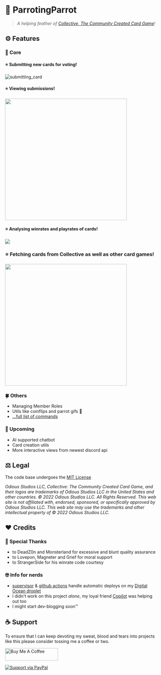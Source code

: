 # 🦜 ParrotingParrot

>_A helping feather of [Collective, The Community Created Card Game](https://www.collective.gg/)!_

## :gear: Features

### 🥇 Core

#### ⭐ Submitting new cards for voting!

<!-- used ScreenToGif for capturing this  -->
![submitting_card](https://user-images.githubusercontent.com/44639352/204095168-5606cc74-2ace-4fde-a3fb-03aa35af247e.gif)

#### ⭐ Viewing submissions!

<img src="https://i.imgur.com/XkUDM96.png" width=400/>

#### ⭐ Analysing winrates and playrates of cards!

<img src="https://i.imgur.com/IHruxhG.png" />

### ⭐ Fetching cards from Collective as well as other card games!

<img src="https://i.imgur.com/nrA7WDy.png" width=400 />

### 🍀 Others

* Managing Member Roles
* Utils like coinflips and parrot gifs 🦜
* [...full list of commands](COMMAND_LIST.md)

### 🚀 Upcoming

* AI supported chatbot
* Card creation utils
* More interactive views from newest discord api

## ⚖️ Legal

The code base undergoes the [MIT License](https://github.com/sebakocz/collective-deck-codes/blob/main/LICENCE.md)

_Odious Studios LLC, Collective: The Community Created Card Game, and their logos are trademarks of Odious Studios LLC in the United States and other countries. © 2022 Odious Studios LLC. All Rights Reserved. This web site is not affiliated with, endorsed, sponsored, or specifically approved by Odious Studios LLC. This web site may use the trademarks and other intellectual property of © 2022 Odious Studios LLC._

## :heart: Credits

### 👏 Special Thanks

* to DeadZ0n and Monsterland for excessive and blunt quality assurance
* to Lovepon, Magneter and Grief for moral support
* to StrangerSide for his winrate code courtesy

### 🤓 Info for nerds

* [supervisor](http://supervisord.org/) & [github actions](https://github.com/features/actions) handle automatic deploys on my [Digital Ocean droplet](https://www.digitalocean.com/products/droplets)
* I didn't work on this project _alone_, my loyal friend [Copilot](https://github.com/features/copilot) was helping out too
* I might start dev-blogging soon™

## :coffee: Support

To ensure that I can keep devoting my sweat, blood and tears into projects like this please consider tossing me a coffee or two.
 
<a href="https://www.buymeacoffee.com/sevas" target="_blank"><img src="https://cdn.buymeacoffee.com/buttons/default-orange.png" alt="Buy Me A Coffee" height="41" width="174"></a>

[![Support via PayPal](https://cdn.rawgit.com/twolfson/paypal-github-button/1.0.0/dist/button.svg)](https://www.paypal.me/sebascripts/)
